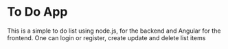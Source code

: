 # To Do App
This is a simple to do list using node.js, for the backend and Angular for the frontend.
One can login or register, create update and delete list items